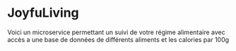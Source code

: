 # JoyfuLiving
Voici un microservice permettant un suivi de votre régime alimentaire avec accès a une base de données de différents aliments et les calories par 100g
